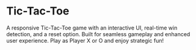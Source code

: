 # Tic-Tac-Toe
A responsive Tic-Tac-Toe game with an interactive UI, real-time win detection, and a reset option. Built for seamless gameplay and enhanced user experience. Play as Player X or O and enjoy strategic fun!
